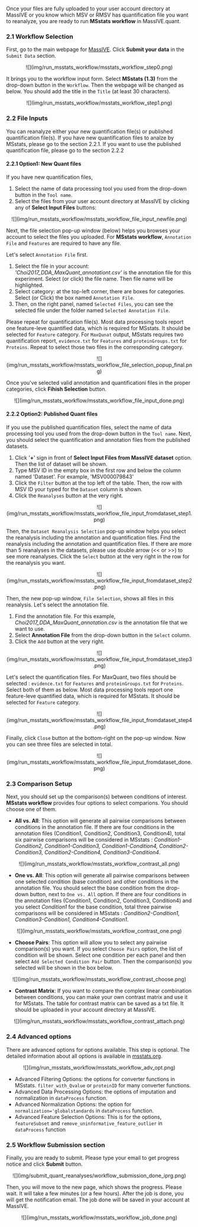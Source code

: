 
Once your files are fully uploaded to your user account directory at MassIVE or you know which MSV or RMSV has quantification file you want to reanalyze, you are ready to run **MSstats workflow** in MassIVE.quant.

### 2.1 Workflow Selection

First, go to the main webpage for [MassIVE](https://massive.ucsd.edu/ProteoSAFe/static/massive.jsp). Click **Submit your data** in the `Submit Data` section. 

<center>
![](img/run_msstats_workflow/msstats_workflow_step0.png)
</center>

It brings you to the workflow input form. Select **MSstats (1.3)** from the drop-down button in the `Workflow`. Then the webpage will be changed as below. You should add the title in the `Title` (at least 30 characters).

<center>
![](img/run_msstats_workflow/msstats_workflow_step1.png)
</center>


### 2.2 File Inputs

You can reanalyze either your new quantification file(s) or published quantification file(s).  If you have new quantification files to analze by MSstats, please go to the section 2.2.1. If you want to use the published quantification file, please go to the section 2.2.2

#### 2.2.1 Option1: New Quant files

If you have new quantification files,
    
1. Select the name of data processing tool you used from the drop-down button in the `Tool name`.
2. Select the files from your user account directory at MassIVE by clicking any of **Select Input Files** buttons:

<center>
![](img/run_msstats_workflow/msstats_workflow_file_input_newfile.png)
</center>

Next, the file selection pop-up window (below) helps you browses your account to select the files you uploaded. For **MSstats workflow**, `Annotation File` and `Features` are required to have any file.

Let's select `Annotation File` first.

1. Select the file in your account: *'Choi2017_DDA_MaxQuant_annotationt.csv'* is the annotation file for this experiment. Select (or click) the file name. Then file name will be highlighted.
2. Select category: at the top-left corner, there are boxes for categories. Select (or Click) the box named `Annotation File`.
3. Then, on the right panel, named `Selected Files`, you can see the selected file under the folder named `Selected Annotation File`.

Please repeat for quantification file(s). Most data processing tools report one feature-leve quantified data, which is required for MSstats. It should be selected for `Feature` category. For `MaxQunat` output, MSstats requires two quantification report, `evidence.txt` for `Features` and `proteinGroups.txt` for `Proteins`. Repeat to select those two files in the corresponding category.

<center>
![](img/run_msstats_workflow/msstats_workflow_file_selection_popup_final.png)
</center>

Once you've selected valid annotation and quantificationi files in the proper categories, click **Fihish Selection** button.

<center>
![](img/run_msstats_workflow/msstats_workflow_file_input_done.png)
</center>


#### 2.2.2  Option2: Published Quant files

If you use the published quantification files, select the name of data processing tool you used from the drop-down button in the `Tool name`. Next, you should select the quantification and annotation files from the published datasets.

1. Click '**+**' sign in front of **Select Input Files from MassIVE dataset** option. Then the list of dataset will be shown.
2. Type MSV ID in the empty box in the first row and below the column named 'Dataset'. For example, 'MSV000079843'
3. Click the `Filter` button at the top left of the table. Then, the row with MSV ID your typed for the `Dataset` column is shown. 
4. Click the `Reanalyses` button at the very right.

<center>
![](img/run_msstats_workflow/msstats_workflow_file_input_fromdataset_step1.png)
</center>

Then, the `Dataset Reanalysis Selection` pop-up window helps you select the reanalysis including the annotation and quantification files. Find the reanalysis including the annotation and quantification files. If there are more than 5 reanalyses in the datasets, please use double arrow (<< or >>) to see more reanalyses.
Click the `Select` button at the very right in the row for the reanalysis you want.

<center>
![](img/run_msstats_workflow/msstats_workflow_file_input_fromdataset_step2.png)
</center>

Then, the new pop-up window, `File Selection`, shows all files in this reanalysis. Let's select the annotation file.

1. Find the annotation file. For this example, _Choi2017_DDA_MaxQuant_annotation.csv_ is the annotation file that we want to use. 
2. Select **Annotation File** from the drop-down button in the `Select` column.
3. Click the `Add` button at the very right.

<center>
![](img/run_msstats_workflow/msstats_workflow_file_input_fromdataset_step3.png)
</center>

Let's select the quantification files. For MaxQuant, two files should be selected : `evidence.txt` for `Features` and `proteinGroups.txt` for `Proteins`. Select both of them as below. Most data processing tools report one feature-leve quantified data, which is required for MSstats. It should be selected for `Feature` category.

<center>
![](img/run_msstats_workflow/msstats_workflow_file_input_fromdataset_step4.png)
</center>

Finally, click `Close` button at the bottom-right on the pop-up window. Now you can see three files are selected in total.

<center>
![](img/run_msstats_workflow/msstats_workflow_file_input_fromdataset_done.png)
</center>


### 2.3 Comparison Setup
Next, you should set up the comparison(s) between conditions of interest. **MSstats workflow** provides four options to select comparions. You should choose one of them.

- **All vs. All**: This option will generate all pairwise comparisons between conditions in the annotation file. If there are four conditions in the annotation files (Condition1, Condition2, Condition3, Condition4), total six pairwise comparisons will be considered in MSstats : _Condition1-Condition2, Condition1-Condition3, Condition1-Condition4, Condition2-Condition3, Condition2-Condition4, Condition3-Condition4_.

<center>
![](img/run_msstats_workflow/msstats_workflow_contrast_all.png)
</center>

- **One vs. All**: This option will generate all pairwise comparisons between one selected condition (base condition) and other conditions in the annotation file. You should select the base condition from the drop-down button, next to `One vs. All` option. If there are four conditions in the annotation files (Condition1, Condition2, Condition3, Condition4) and you select _Condition1_ for the base condition, total three pairwise comparisons will be considered in MSstats : _Condition2-Condition1, Condition3-Condition1, Condition4-Condition1_.

<center>
![](img/run_msstats_workflow/msstats_workflow_contrast_one.png)
</center>

- **Choose Pairs**: This option will allow you to select any pairwise comparison(s) you want. If you select `Choose Pairs` option, the list of condition will be shown. Select one condition per each panel and then select `Add Selected Condition Pair` button. Then the comparison(s) you selected will be shown in the box below.

<center>
![](img/run_msstats_workflow/msstats_workflow_contrast_choose.png)
</center>

- **Contrast Matrix**: If you want to compare the complex linear combination between conditions, you can make your own contrast matrix and use it for MSstats. The table for contrast matrix can be saved as a txt file. It should be uploaded in your account directory at MassIVE.

<center>
![](img/run_msstats_workflow/msstats_workflow_contrast_attach.png)
</center>


### 2.4 Advanced options

There are advanced options for options available. This step is optional. The detailed information about all options is available in [msstats.org](http://msstats.org/msstats-2/).

<center>
![](img/run_msstats_workflow/msstats_workflow_adv_opt.png)
</center>

- Advanced Filtering Options: the options for converter functions in MSstats. `filter_with_Qvalue` or `proteinID` for many converter functions.
- Advanced Data Processing Options: the options of imputation and normalization in `dataProcess` function.
- Advanced Normalization Options: the option for `normalization='globalstandards` in `dataProcess` function.
- Advanced Feature Selection Options: This is for the options, `featureSubset` and `remove_uninformative_feature_outlier` in `dataProcess` function


### 2.5 Workflow Submission section

Finally, you are ready to submit. Please type your email to get progress notice and click **Submit** button.

<center>
![](img/submit_quant_reanalyses/workflow_submission_done_iprg.png)
</center>


Then, you will move to the new page, which shows the progress. Please wait. It will take a few minutes (or a few hours). After the job is done, you will get the notification email. The job done will be saved in your account at MassIVE.

<center>
![](img/run_msstats_workflow/msstats_workflow_job_done.png)
</center>


